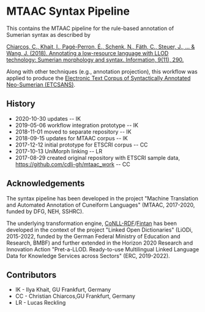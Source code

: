 # MTAAC Syntax Pipeline

  This contains the MTAAC pipeline for the rule-based annotation of Sumerian syntax as described by 

  [Chiarcos, C., Khait, I., Pagé-Perron, É., Schenk, N., Fäth, C., Steuer, J., ... & Wang, J. (2018). Annotating a low-resource language with LLOD technology: Sumerian morphology and syntax. Information, 9(11), 290.](https://www.mdpi.com/2078-2489/9/11/290/pdf)

  Along with other techniques (e.g., annotation projection), this workflow was applied to produce the [Electronic Text Corpus of Syntactically Annotated Neo-Sumerian (ETCSANS)](https://github.com/cdli-gh/ETCSANS).

## History

- 2020-10-30 updates -- IK
- 2019-05-06 workflow integration prototype -- IK
- 2018-11-01 moved to separate repository -- IK
- 2018-09-15 updates for MTAAC corpus -- IK
- 2017-12-12 initial prototype for ETSCRI corpus -- CC
- 2017-10-13 UniMorph linking -- LR
- 2017-08-29 created original repository with ETSCRI sample data, https://github.com/cdli-gh/mtaac_work -- CC

## Acknowledgements


The syntax pipeline has been developed in the project "Machine Translation and Automated Annotation of Cuneiform Languages" (MTAAC, 2017-2020, funded by DFG, NEH, SSHRC).

The underlying transformation engine, [CoNLL-RDF](https://github.com/acoli-repo/conll)/[Fintan](https://github.com/Pret-a-LLOD/Fintan) has been developed in the context of the project "Linked Open Dictionaries" (LiODi, 2015-2022, funded by the German Federal Ministry of Education and Research, BMBF) and further extended in the Horizon 2020 Research and Innovation Action "Pret-a-LLOD. Ready-to-use Multilingual Linked Language Data for Knowledge Services across Sectors" (ERC, 2019-2022).

## Contributors

- IK - Ilya Khait, GU Frankfurt, Germany
- CC - Christian Chiarcos,GU Frankfurt, Germany
- LR - Lucas Reckling
